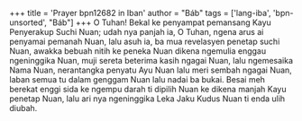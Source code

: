 +++
title = 'Prayer bpn12682 in Iban'
author = "Báb"
tags = ['lang-iba', 'bpn-unsorted', "Báb"]
+++
O Tuhan!	Bekal	ke	penyampat	pemansang	Kayu
Penyerakup Suchi Nuan; udah nya panjah ia, O Tuhan, ngena arus ai penyamai pemanah Nuan, lalu asuh ia, ba mua revelasyen penetap suchi Nuan, awakka bebuah nitih ke peneka Nuan dikena ngemulia enggau ngeninggika Nuan, muji sereta beterima kasih ngagai Nuan, lalu ngemesaika Nama Nuan, nerantangka penyatu Ayu Nuan lalu meri sembah ngagai Nuan, laban semua tu dalam genggam Nuan lalu nadai ba bukai.
Besai meh berekat enggi sida ke ngempu darah ti dipilih Nuan ke dikena manjah Kayu penetap Nuan, lalu ari nya ngeninggika Leka Jaku Kudus Nuan ti enda ulih diubah.

